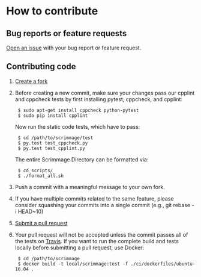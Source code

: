 # How to contribute

## Bug reports or feature requests

[Open an issue](https://github.com/gtri/scrimmage/issues) with your bug report
or feature request.

## Contributing code

1. [Create a fork](https://github.com/gtri/scrimmage/fork)

2. Before creating a new commit, make sure your changes pass our cpplint and
   cppcheck tests by first installing pytest, cppcheck, and cpplint:

        $ sudo apt-get install cppcheck python-pytest
        $ sudo pip install cpplint

   Now run the static code tests, which have to pass:

        $ cd /path/to/scrimmage/test
        $ py.test test_cppcheck.py
        $ py.test test_cpplint.py


   The entire Scrimmage Directory can be formatted via:
        
        $ cd scripts/
        $ ./format_all.sh

3. Push a commit with a meaningful message to your own fork.

4. If you have multiple commits related to the same feature, please consider
   squashing your commits into a single commit (e.g., git rebase -i HEAD~10)

5. [Submit a pull request](https://github.com/gtri/scrimmage/compare)

6. Your pull request will not be accepted unless the commit passes all of the
   tests on [Travis](https://travis-ci.org/gtri/scrimmage). If you want to run
   the complete build and tests locally before submitting a pull request, use
   Docker:

        $ cd /path/to/scrimmage
        $ docker build -t local/scrimmage:test -f ./ci/dockerfiles/ubuntu-16.04 .
